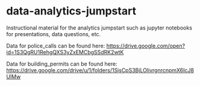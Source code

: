 # data-analytics-jumpstart
Instructional material for the analytics jumpstart such as jupyter notebooks for presentations, data questions, etc.

Data for police_calls can be found here: https://drive.google.com/open?id=1S3QgRU1RehgQXS3yZxEMCbgSSdRK2wtK

Data for building_permits can be found here: https://drive.google.com/drive/u/1/folders/1SjsCpS3BjLOlivrgnrcnpmX6IcJ8UlMw
